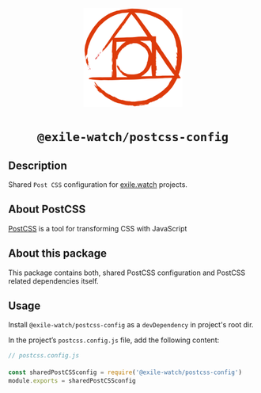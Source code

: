 <p align="center">
  <a href="https://postcss.org/">
    <img alt="postcss logo" src="./postcss.svg" width="200" />
  </a>
</p>
<h1 align="center">
  <code>@exile-watch/postcss-config</code>
</h1>

## Description

Shared `Post CSS` configuration for [exile.watch](https://github.com/exile-watch) projects.

## About PostCSS

[PostCSS](https://postcss.org/) is a tool for transforming CSS with JavaScript

## About this package

This package contains both, shared PostCSS configuration and PostCSS related dependencies itself.

## Usage

Install `@exile-watch/postcss-config` as a `devDependency` in project's root dir.

In the project’s `postcss.config.js` file, add the following content:

```js
// postcss.config.js

const sharedPostCSSconfig = require('@exile-watch/postcss-config')
module.exports = sharedPostCSSconfig
```
